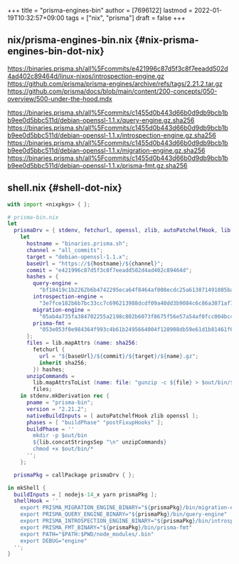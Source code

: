 +++
title = "prisma-engines-bin"
author = [7696122]
lastmod = 2022-01-19T10:32:57+09:00
tags = ["nix", "prisma"]
draft = false
+++

## nix/prisma-engines-bin.nix {#nix-prisma-engines-bin-dot-nix}

<https://binaries.prisma.sh/all%5Fcommits/e421996c87d5f3c8f7eeadd502d4ad402c89464d/linux-nixos/introspection-engine.gz>  
<https://github.com/prisma/prisma-engines/archive/refs/tags/2.21.2.tar.gz>  
<https://github.com/prisma/docs/blob/main/content/200-concepts/050-overview/500-under-the-hood.mdx>  

<https://binaries.prisma.sh/all%5Fcommits/c1455d0b443d66b0d9db9bcb1bb9ee0d5bbc511d/debian-openssl-1.1.x/query-engine.gz.sha256>  
<https://binaries.prisma.sh/all%5Fcommits/c1455d0b443d66b0d9db9bcb1bb9ee0d5bbc511d/debian-openssl-1.1.x/introspection-engine.gz.sha256>  
<https://binaries.prisma.sh/all%5Fcommits/c1455d0b443d66b0d9db9bcb1bb9ee0d5bbc511d/debian-openssl-1.1.x/migration-engine.gz.sha256>  
<https://binaries.prisma.sh/all%5Fcommits/c1455d0b443d66b0d9db9bcb1bb9ee0d5bbc511d/debian-openssl-1.1.x/prisma-fmt.gz.sha256>  


## shell.nix {#shell-dot-nix}

```nix
with import <nixpkgs> { };

# prisma-bin.nix
let
  prismaDrv = { stdenv, fetchurl, openssl, zlib, autoPatchelfHook, lib }:
    let
      hostname = "binaries.prisma.sh";
      channel = "all_commits";
      target = "debian-openssl-1.1.x";
      baseUrl = "https://${hostname}/${channel}";
      commit = "e421996c87d5f3c8f7eeadd502d4ad402c89464d";
      hashes = {
        query-engine =
          "bf18419c1b2262b6b4742295eca64f8464af008ecdc25a613871491085ba9cf7";
        introspection-engine =
          "3e7fce182b6b7bc33cc7c696213988dcdf09a40dd3b9084c6c86a3071af7922c";
        migration-engine =
          "05ab4a735fa384702255a2198c802b6073f8675f56e57a54af0fcc004bc448e2";
        prisma-fmt =
          "053e053f0e984364f993c4b61b2495664004f128908db59e61d1b81461f6eab4";
      };
      files = lib.mapAttrs (name: sha256:
        fetchurl {
          url = "${baseUrl}/${commit}/${target}/${name}.gz";
          inherit sha256;
        }) hashes;
      unzipCommands =
        lib.mapAttrsToList (name: file: "gunzip -c ${file} > $out/bin/${name}")
        files;
    in stdenv.mkDerivation rec {
      pname = "prisma-bin";
      version = "2.21.2";
      nativeBuildInputs = [ autoPatchelfHook zlib openssl ];
      phases = [ "buildPhase" "postFixupHooks" ];
      buildPhase = ''
        mkdir -p $out/bin
        ${lib.concatStringsSep "\n" unzipCommands}
        chmod +x $out/bin/*
      '';
    };

  prismaPkg = callPackage prismaDrv { };

in mkShell {
  buildInputs = [ nodejs-14_x yarn prismaPkg ];
  shellHook = ''
    export PRISMA_MIGRATION_ENGINE_BINARY="${prismaPkg}/bin/migration-engine"
    export PRISMA_QUERY_ENGINE_BINARY="${prismaPkg}/bin/query-engine"
    export PRISMA_INTROSPECTION_ENGINE_BINARY="${prismaPkg}/bin/introspection-engine"
    export PRISMA_FMT_BINARY="${prismaPkg}/bin/prisma-fmt"
    export PATH="$PATH:$PWD/node_modules/.bin"
    export DEBUG="engine"
  '';
}
```
